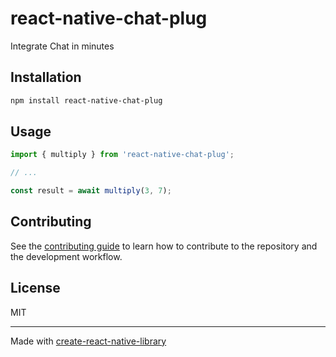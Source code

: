 # react-native-chat-plug

Integrate Chat in minutes

## Installation

```sh
npm install react-native-chat-plug
```

## Usage

```js
import { multiply } from 'react-native-chat-plug';

// ...

const result = await multiply(3, 7);
```

## Contributing

See the [contributing guide](CONTRIBUTING.md) to learn how to contribute to the repository and the development workflow.

## License

MIT

---

Made with [create-react-native-library](https://github.com/callstack/react-native-builder-bob)
